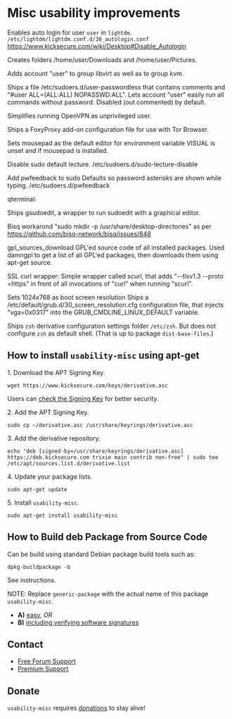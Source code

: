 # Misc usability improvements #

Enables auto login for user `user` in `lightdm`.
`/etc/lightdm/lightdm.conf.d/30_autologin.conf`
https://www.kicksecure.com/wiki/Desktop#Disable_Autologin

Creates folders /home/user/Downloads and /home/user/Pictures.

Adds account "user" to group libvirt as well as to group kvm.

Ships a file /etc/sudoers.d/user-passwordless that contains comments and
"#user   ALL=(ALL:ALL) NOPASSWD:ALL". Lets account "user" easily run all
commands without password. Disabled (out commented) by default.

Simplifies running OpenVPN as unprivileged user.

Ships a FoxyProxy add-on configuration file for use with Tor Browser.

Sets mousepad as the default editor for environment variable VISUAL
is unset and if mousepad is installed.

Disable sudo default lecture.
/etc/sudoers.d/sudo-lecture-disable

Add pwfeedback to sudo Defaults so password asterisks are shown while typing.
/etc/sudoers.d/pwfeedback

qterminal:

Ships gsudoedit, a wrapper to run sudoedit with a graphical editor.

Bisq workarond "sudo mkdir -p /usr/share/desktop-directories" as per
https://github.com/bisq-network/bisq/issues/848

gpl_sources_download GPL'ed source code of all installed packages.
Used damngpl to get a list of all GPL'ed packages, then downloads them using
apt-get source.

SSL curl wrapper: Simple wrapper called scurl, that adds
"--tlsv1.3 --proto =https" in front of all invocations of "curl" when
running "scurl".

Sets 1024x768 as boot screen resolution
Ships a /etc/default/grub.d/30_screen_resolution.cfg configuration file, that
injects "vga=0x0317" into the GRUB_CMDLINE_LINUX_DEFAULT variable.

Ships `zsh` derivative configuration settings folder `/etc/zsh`.
But does not configure `zsh` as default shell.
(That is up to package `dist-base-files`.)

## How to install `usability-misc` using apt-get ##

1\. Download the APT Signing Key.

```
wget https://www.kicksecure.com/keys/derivative.asc
```

Users can [check the Signing Key](https://www.kicksecure.com/wiki/Signing_Key) for better security.

2\. Add the APT Signing Key.

```
sudo cp ~/derivative.asc /usr/share/keyrings/derivative.asc
```

3\. Add the derivative repository.

```
echo "deb [signed-by=/usr/share/keyrings/derivative.asc] https://deb.kicksecure.com trixie main contrib non-free" | sudo tee /etc/apt/sources.list.d/derivative.list
```

4\. Update your package lists.

```
sudo apt-get update
```

5\. Install `usability-misc`.

```
sudo apt-get install usability-misc
```

## How to Build deb Package from Source Code ##

Can be build using standard Debian package build tools such as:

```
dpkg-buildpackage -b
```

See instructions.

NOTE: Replace `generic-package` with the actual name of this package `usability-misc`.

* **A)** [easy](https://www.kicksecure.com/wiki/Dev/Build_Documentation/generic-package/easy), _OR_
* **B)** [including verifying software signatures](https://www.kicksecure.com/wiki/Dev/Build_Documentation/generic-package)

## Contact ##

* [Free Forum Support](https://forums.kicksecure.com)
* [Premium Support](https://www.kicksecure.com/wiki/Premium_Support)

## Donate ##

`usability-misc` requires [donations](https://www.kicksecure.com/wiki/Donate) to stay alive!
